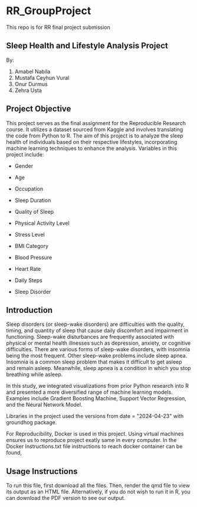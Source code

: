 # RR_GroupProject

This repo is for RR final project submission

## Sleep Health and Lifestyle Analysis Project

By:

1.  Amabel Nabila 
2.  Mustafa Ceyhun Vural 
3.  Onur Durmus 
4.  Zehra Usta 

## Project Objective

This project serves as the final assignment for the Reproducible Research course. It utilizes a dataset sourced from Kaggle and involves translating the code from Python to R. The aim of this project is to analyze the sleep health of individuals based on their respective lifestyles, incorporating machine learning techniques to enhance the analysis. Variables in this project include:

-   Gender

-   Age

-   Occupation

-   Sleep Duration

-   Quality of Sleep

-   Physical Activity Level

-   Stress Level

-   BMI Category

-   Blood Pressure

-   Heart Rate

-   Daily Steps

-   Sleep Disorder

## Introduction

Sleep disorders (or sleep-wake disorders) are difficulties with the quality, timing, and quantity of sleep that cause daily discomfort and impairment in functioning. Sleep-wake disturbances are frequently associated with physical or mental health illnesses such as depression, anxiety, or cognitive difficulties. There are various forms of sleep-wake disorders, with insomnia being the most frequent. Other sleep-wake problems include sleep apnea. Insomnia is a common sleep problem that makes it difficult to get asleep and remain asleep. Meanwhile, sleep apnea is a condition in which you stop breathing while asleep. 

In this study, we integrated visualizations from prior Python research into R and presented a more diversified range of machine learning models. Examples include Gradient Boosting Machine, Support Vector Regression, and the Neural Network Model. 

Libraries in the project used the versions from date = "2024-04-23" with groundhog package.

For Reproducibility, Docker is used in this project. Using virtual machines ensures us to reproduce project exatly same in every computer. In the Docker Instructions.txt file instructions to reach docker container can be found,

## Usage Instructions

To run this file, first download all the files. Then, render the qmd file to view its output as an HTML file. Alternatively, if you do not wish to run it in R, you can download the PDF version to see our output.
